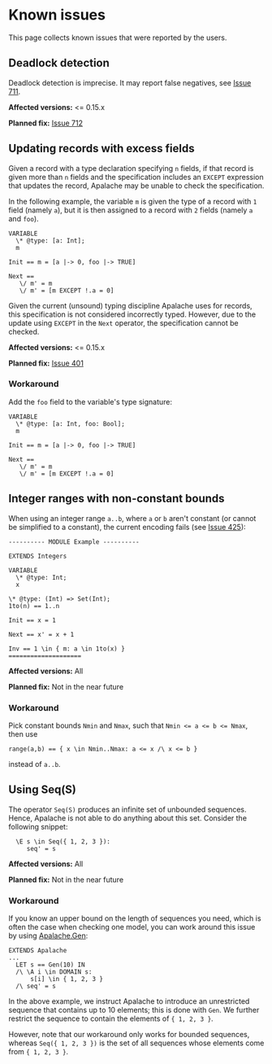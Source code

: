 # Known issues

This page collects known issues that were reported by the users.

## Deadlock detection

Deadlock detection is imprecise. It may report false negatives, see [Issue
711][].

**Affected versions:** <= 0.15.x

**Planned fix:** [Issue 712][]

## Updating records with excess fields

Given a record with a type declaration specifying `n` fields, if that record is
given more than `n` fields and the specification includes an `EXCEPT` expression
that updates the record, Apalache may be unable to check the specification.

In the following example, the variable `m` is given the type of a record with
`1` field (namely `a`), but it is then assigned to a record with `2` fields
(namely `a` and `foo`).

```tla
VARIABLE
  \* @type: [a: Int];
  m

Init == m = [a |-> 0, foo |-> TRUE]

Next ==
   \/ m' = m
   \/ m' = [m EXCEPT !.a = 0]
```

Given the current (unsound) typing discipline Apalache uses for records, this
specification is not considered incorrectly typed. However, due to the update
using `EXCEPT` in the `Next` operator, the specification cannot be checked.

**Affected versions:** <= 0.15.x

**Planned fix:** [Issue 401][]

### Workaround

Add the `foo` field to the variable's type signature:

```tla
VARIABLE
  \* @type: [a: Int, foo: Bool];
  m

Init == m = [a |-> 0, foo |-> TRUE]

Next ==
   \/ m' = m
   \/ m' = [m EXCEPT !.a = 0]
```

## Integer ranges with non-constant bounds

When using an integer range `a..b`, where `a` or `b` aren't constant
(or cannot be simplified to a constant),
the current encoding fails (see [Issue 425][]):

```tla
---------- MODULE Example ----------

EXTENDS Integers

VARIABLE 
  \* @type: Int;
  x

\* @type: (Int) => Set(Int);
1to(n) == 1..n

Init == x = 1

Next == x' = x + 1

Inv == 1 \in { m: a \in 1to(x) }
====================
```

**Affected versions:** All

**Planned fix:** Not in the near future

### Workaround

Pick constant bounds `Nmin` and `Nmax`, such that `Nmin <= a <= b <= Nmax`, then use

```tla
range(a,b) == { x \in Nmin..Nmax: a <= x /\ x <= b }
```

instead of `a..b`.

## Using Seq(S)

The operator `Seq(S)` produces an infinite set of unbounded sequences.
Hence, Apalache is not able to do anything about
this set. Consider the following snippet:

```tla
  \E s \in Seq({ 1, 2, 3 }):
     seq' = s
```

**Affected versions:** All

**Planned fix:** Not in the near future

### Workaround

If you know an upper bound on the length of sequences you need,
which is often the case when checking one model, you can
work around this issue by using
[Apalache.Gen](https://github.com/informalsystems/apalache/blob/0bf827c521d3992f39e085cc98ff114bfa0b1721/src/tla/Apalache.tla#L31-L39):

```tla
EXTENDS Apalache
...
  LET s == Gen(10) IN
  /\ \A i \in DOMAIN s:
      s[i] \in { 1, 2, 3 }
  /\ seq' = s
```

In the above example, we instruct Apalache to introduce an unrestricted sequence
that contains up to 10 elements; this is done with `Gen`.
We further restrict the sequence to contain the elements of `{ 1, 2, 3 }`.

However, note that our workaround only works for bounded sequences, whereas
`Seq({ 1, 2, 3 })` is the set of all sequences whose elements come from `{ 1, 2, 3 }`.

[Issue 425]: https://github.com/informalsystems/apalache/issues/425

[Issue 711]: https://github.com/informalsystems/apalache/issues/711

[Issue 712]: https://github.com/informalsystems/apalache/issues/712

[Issue 401]: https://github.com/informalsystems/apalache/issues/401
